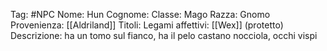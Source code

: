 Tag: #NPC
Nome: Hun
Cognome: 
Classe: Mago
Razza: Gnomo
Provenienza: [[Aldriland]]
Titoli: 
Legami affettivi: [[Wex]] (protetto)
Descrizione: ha un tomo sul fianco, ha il pelo castano nocciola, occhi vispi
